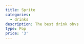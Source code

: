 ```yaml
---
title: Sprite
categories:
  - drinks
description: The best drink obvs
type: Pop
price: '3'
---
```


